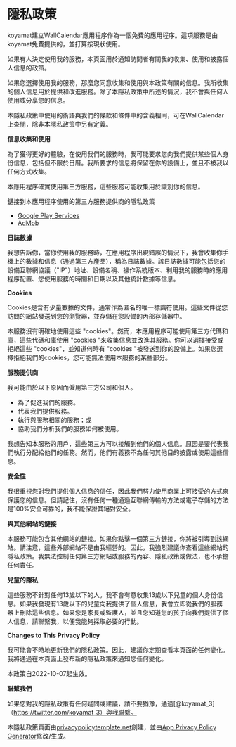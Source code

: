 # 隱私政策

koyamat建立WallCalendar應用程序作為一個免費的應用程序。這項服務是由koyamat免費提供的，並打算按現狀使用。

如果有人決定使用我的服務，本頁面用於通知訪問者有關我的收集、使用和披露個人信息的政策。

如果您選擇使用我的服務，那麼您同意收集和使用與本政策有關的信息。我所收集的個人信息用於提供和改進服務。除了本隱私政策中所述的情況，我不會與任何人使用或分享您的信息。

本隱私政策中使用的術語與我們的條款和條件中的含義相同，可在WallCalendar上查閱，除非本隱私政策中另有定義。

**信息收集和使用**

為了獲得更好的體驗，在使用我們的服務時，我可能要求您向我們提供某些個人身份信息，包括但不限於日曆。我所要求的信息將保留在你的設備上，並且不被我以任何方式收集。

本應用程序確實使用第三方服務，這些服務可能收集用於識別你的信息。

鏈接到本應用程序使用的第三方服務提供商的隱私政策

- [Google Play Services](https://www.google.com/policies/privacy/)
- [AdMob](https://support.google.com/admob/answer/6128543?hl=en)

**日誌數據**

我想告訴你，當你使用我的服務時，在應用程序出現錯誤的情況下，我會收集你手機上的數據和信息（通過第三方產品），稱為日誌數據。該日誌數據可能包括您的設備互聯網協議（"IP"）地址、設備名稱、操作系統版本、利用我的服務時的應用程序配置、您使用服務的時間和日期以及其他統計數據等信息。

**Cookies**

Cookies是含有少量數據的文件，通常作為匿名的唯一標識符使用。這些文件從您訪問的網站發送到您的瀏覽器，並存儲在您設備的內部存儲器中。

本服務沒有明確地使用這些 "cookies"。然而，本應用程序可能使用第三方代碼和庫，這些代碼和庫使用 "cookies "來收集信息並改進其服務。你可以選擇接受或拒絕這些 "cookies"，並知道何時有 "cookies "被發送到你的設備上。如果您選擇拒絕我們的cookies，您可能無法使用本服務的某些部分。

**服務提供商**

我可能由於以下原因而僱用第三方公司和個人。

- 為了促進我們的服務。
- 代表我們提供服務。
- 執行與服務相關的服務；或
- 協助我們分析我們的服務如何被使用。

我想告知本服務的用戶，這些第三方可以接觸到他們的個人信息。原因是要代表我們執行分配給他們的任務。然而，他們有義務不為任何其他目的披露或使用這些信息。

**安全性**

我很重視您對我們提供個人信息的信任，因此我們努力使用商業上可接受的方式來保護您的信息。但請記住，沒有任何一種通過互聯網傳輸的方法或電子存儲的方法是100%安全可靠的，我不能保證其絕對安全。

**與其他網站的鏈接**

本服務可能包含其他網站的鏈接。如果你點擊一個第三方鏈接，你將被引導到該網站。請注意，這些外部網站不是由我經營的。因此，我強烈建議你查看這些網站的隱私政策。我無法控制任何第三方網站或服務的內容、隱私政策或做法，也不承擔任何責任。

**兒童的隱私**

這些服務不針對任何13歲以下的人。我不會有意收集13歲以下兒童的個人身份信息。如果我發現有13歲以下的兒童向我提供了個人信息，我會立即從我們的服務器上刪除這些信息。如果您是家長或監護人，並且您知道您的孩子向我們提供了個人信息，請聯繫我，以便我能夠採取必要的行動。

**Changes to This Privacy Policy**

我可能會不時地更新我們的隱私政策。因此，建議你定期查看本頁面的任何變化。我將通過在本頁面上發布新的隱私政策來通知您任何變化。

本政策自2022-10-07起生效。

**聯繫我們**

如果您對我的隱私政策有任何疑問或建議，請不要猶豫，通過[@koyamat_3]（https://twitter.com/koyamat_3）與我聯繫。

本隱私政策頁面由[privacypolicytemplate.net](https://privacypolicytemplate.net/)創建，並由[App Privacy Policy Generator](https://app-privacy-policy-generator.nisrulz.com/)修改/生成。

